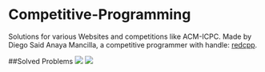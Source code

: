 # Competitive-Programming

Solutions for various Websites and competitions like ACM-ICPC.
Made by Diego Said Anaya Mancilla, a competitive programmer with handle: [redcpp](http://codeforces.com/profile/redcpp).

##Solved Problems
<img src="https://projecteuler.net/profile/redcpp.png">
<img src="https://img.shields.io/badge/CodeForces-109-blue.svg">
